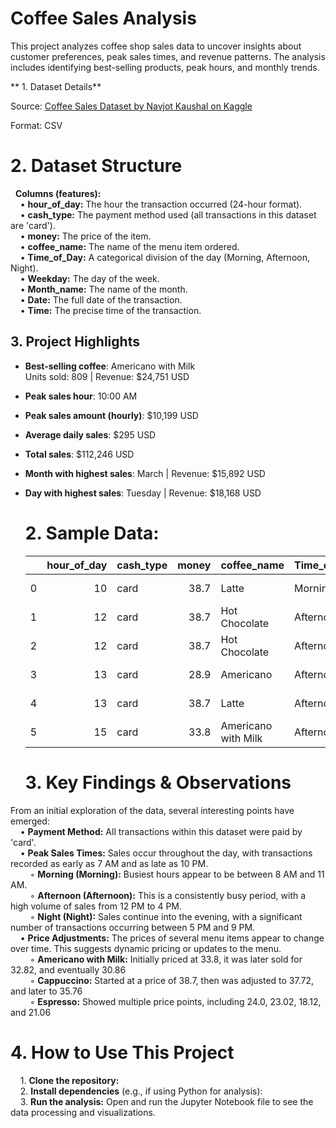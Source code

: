 # Coffee Sales Analysis
This project analyzes coffee shop sales data to uncover insights about customer preferences, peak sales times, and revenue patterns. The analysis includes identifying best-selling products, peak hours, and monthly trends.

** 1. Dataset Details**  

Source: [Coffee Sales Dataset by Navjot Kaushal on Kaggle](https://www.kaggle.com/datasets/navjotkaushal/coffee-sales-dataset)  

Format: CSV

# 2. Dataset Structure

&nbsp;&nbsp;**Columns (features):**  
  &nbsp;&nbsp;&nbsp;&nbsp;• **hour_of_day:** The hour the transaction occurred (24-hour format).    
  &nbsp;&nbsp;&nbsp;&nbsp;• **cash_type:** The payment method used (all transactions in this dataset are 'card').    
  &nbsp;&nbsp;&nbsp;&nbsp;• **money:** The price of the item.    
  &nbsp;&nbsp;&nbsp;&nbsp;• **coffee_name:** The name of the menu item ordered.    
  &nbsp;&nbsp;&nbsp;&nbsp;• **Time_of_Day:** A categorical division of the day (Morning, Afternoon, Night).    
  &nbsp;&nbsp;&nbsp;&nbsp;• **Weekday:** The day of the week.    
  &nbsp;&nbsp;&nbsp;&nbsp;• **Month_name:** The name of the month.    
  &nbsp;&nbsp;&nbsp;&nbsp;• **Date:** The full date of the transaction.    
  &nbsp;&nbsp;&nbsp;&nbsp;• **Time:** The precise time of the transaction.    

 ## 3. Project Highlights  

- **Best-selling coffee**: Americano with Milk  
  Units sold: 809 | Revenue: $24,751 USD  
- **Peak sales hour**: 10:00 AM  
- **Peak sales amount (hourly)**: $10,199 USD  
- **Average daily sales**: $295 USD  
- **Total sales**: $112,246 USD  
- **Month with highest sales**: March | Revenue: $15,892 USD  
- **Day with highest sales**: Tuesday | Revenue: $18,168 USD  


  # 2. Sample Data:
  
    |      |   hour_of_day | cash_type   |   money | coffee_name         | Time_of_Day   | Weekday   | Month_name   |   Weekdaysort |   Monthsort | Date       | Time            |
    |-----:|--------------:|:------------|--------:|:--------------------|:--------------|:----------|:-------------|--------------:|------------:|:-----------|:----------------|
    |    0 |            10 | card        |   38.7  | Latte               | Morning       | Fri       | Mar          |             5 |           3 | 2024-03-01 | 10:15:50.520000 |
    |    1 |            12 | card        |   38.7  | Hot Chocolate       | Afternoon     | Fri       | Mar          |             5 |           3 | 2024-03-01 | 12:19:22.539000 |
    |    2 |            12 | card        |   38.7  | Hot Chocolate       | Afternoon     | Fri       | Mar          |             5 |           3 | 2024-03-01 | 12:20:18.089000 |
    |    3 |            13 | card        |   28.9  | Americano           | Afternoon     | Fri       | Mar          |             5 |           3 | 2024-03-01 | 13:46:33.006000 |
    |    4 |            13 | card        |   38.7  | Latte               | Afternoon     | Fri       | Mar          |             5 |           3 | 2024-03-01 | 13:48:14.626000 |
    |    5 |            15 | card        |   33.8  | Americano with Milk | Afternoon     | Fri       | Mar          |             5 |           3 | 2024-03-01 | 15:39:47.726000 |

  # 3. Key Findings & Observations
From an initial exploration of the data, several interesting points have emerged:  
&nbsp;&nbsp;&nbsp;&nbsp;• **Payment Method:** All transactions within this dataset were paid by 'card'.  
&nbsp;&nbsp;&nbsp;&nbsp;• **Peak Sales Times:** Sales occur throughout the day, with transactions recorded as early as 7 AM and as late as 10 PM.  
&nbsp;&nbsp;&nbsp;&nbsp;&nbsp;&nbsp;&nbsp;&nbsp;◦ **Morning (Morning):** Busiest hours appear to be between 8 AM and 11 AM.  
&nbsp;&nbsp;&nbsp;&nbsp;&nbsp;&nbsp;&nbsp;&nbsp;◦ **Afternoon (Afternoon):** This is a consistently busy period, with a high volume of sales from 12 PM to 4 PM.  
&nbsp;&nbsp;&nbsp;&nbsp;&nbsp;&nbsp;&nbsp;&nbsp;◦ **Night (Night):** Sales continue into the evening, with a significant number of transactions occurring between 5 PM and 9 PM.  
&nbsp;&nbsp;&nbsp;&nbsp;• **Price Adjustments:** The prices of several menu items appear to change over time. This suggests dynamic pricing or updates to the menu.  
&nbsp;&nbsp;&nbsp;&nbsp;&nbsp;&nbsp;&nbsp;&nbsp;◦ **Americano with Milk:** Initially priced at 33.8, it was later sold for 32.82, and eventually 30.86  
&nbsp;&nbsp;&nbsp;&nbsp;&nbsp;&nbsp;&nbsp;&nbsp;◦ **Cappuccino:** Started at a price of 38.7, then was adjusted to 37.72, and later to 35.76  
&nbsp;&nbsp;&nbsp;&nbsp;&nbsp;&nbsp;&nbsp;&nbsp;◦ **Espresso:** Showed multiple price points, including 24.0, 23.02, 18.12, and 21.06  
  # 4. How to Use This Project
  &nbsp;&nbsp;&nbsp;&nbsp;1. **Clone the repository:**  
  &nbsp;&nbsp;&nbsp;&nbsp;2. **Install dependencies** (e.g., if using Python for analysis):  
  &nbsp;&nbsp;&nbsp;&nbsp;3. **Run the analysis:** Open and run the Jupyter Notebook file to see the data processing and visualizations.  
